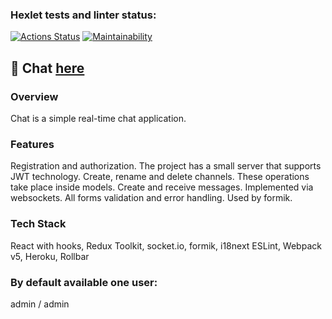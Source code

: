 ### Hexlet tests and linter status:

[![Actions Status](https://github.com/MilaNick/frontend-project-12/workflows/hexlet-check/badge.svg)](https://github.com/MilaNick/frontend-project-12/actions)
[![Maintainability](https://api.codeclimate.com/v1/badges/380c1b7806a4bcad9861/maintainability)](https://codeclimate.com/github/MilaNick/frontend-project-12/maintainability)

## 💬 Chat [here](https://milachat.herokuapp.com/)  

### Overview
Chat is a simple real-time chat application.  

### Features
Registration and authorization. The project has a small server that supports JWT technology.
Create, rename and delete channels. These operations take place inside models.
Create and receive messages. Implemented via websockets.
All forms validation and error handling. Used by formik.

### Tech Stack
React with hooks, Redux Toolkit, socket.io, formik, i18next
ESLint, Webpack v5, Heroku, Rollbar

### By default available one user: 
admin / admin